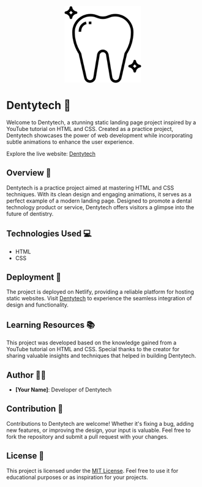 <div align="center">
  <img src="./logo.png" alt="Dentytech Landing Page" width="200">
</div>

# Dentytech 🦷

Welcome to Dentytech, a stunning static landing page project inspired by a YouTube tutorial on HTML and CSS. Created as a practice project, Dentytech showcases the power of web development while incorporating subtle animations to enhance the user experience.

Explore the live website: [Dentytech](https://denteytech.netlify.app/)

## Overview 🌟

Dentytech is a practice project aimed at mastering HTML and CSS techniques. With its clean design and engaging animations, it serves as a perfect example of a modern landing page. Designed to promote a dental technology product or service, Dentytech offers visitors a glimpse into the future of dentistry.

## Technologies Used 💻

- HTML
- CSS

## Deployment 🚀

The project is deployed on Netlify, providing a reliable platform for hosting static websites. Visit [Dentytech](https://denteytech.netlify.app/) to experience the seamless integration of design and functionality.

## Learning Resources 📚

This project was developed based on the knowledge gained from a YouTube tutorial on HTML and CSS. Special thanks to the creator for sharing valuable insights and techniques that helped in building Dentytech.

## Author 🧑‍💻

- **[Your Name]**: Developer of Dentytech

## Contribution 🤝

Contributions to Dentytech are welcome! Whether it's fixing a bug, adding new features, or improving the design, your input is valuable. Feel free to fork the repository and submit a pull request with your changes.

## License 📄

This project is licensed under the [MIT License](LICENSE). Feel free to use it for educational purposes or as inspiration for your projects.
